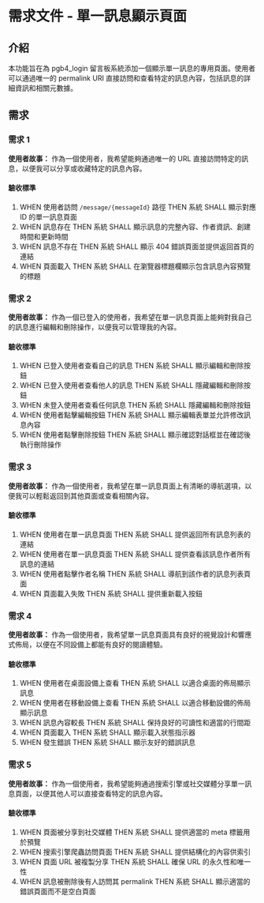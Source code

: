 # 需求文件 - 單一訊息顯示頁面

## 介紹

本功能旨在為 pgb4_login 留言板系統添加一個顯示單一訊息的專用頁面。使用者可以通過唯一的 permalink URI 直接訪問和查看特定的訊息內容，包括訊息的詳細資訊和相關元數據。

## 需求

### 需求 1

**使用者故事：** 作為一個使用者，我希望能夠通過唯一的 URL 直接訪問特定的訊息，以便我可以分享或收藏特定的訊息內容。

#### 驗收標準

1. WHEN 使用者訪問 `/message/{messageId}` 路徑 THEN 系統 SHALL 顯示對應 ID 的單一訊息頁面
2. WHEN 訊息存在 THEN 系統 SHALL 顯示訊息的完整內容、作者資訊、創建時間和更新時間
3. WHEN 訊息不存在 THEN 系統 SHALL 顯示 404 錯誤頁面並提供返回首頁的連結
4. WHEN 頁面載入 THEN 系統 SHALL 在瀏覽器標題欄顯示包含訊息內容預覽的標題

### 需求 2

**使用者故事：** 作為一個已登入的使用者，我希望在單一訊息頁面上能夠對我自己的訊息進行編輯和刪除操作，以便我可以管理我的內容。

#### 驗收標準

1. WHEN 已登入使用者查看自己的訊息 THEN 系統 SHALL 顯示編輯和刪除按鈕
2. WHEN 已登入使用者查看他人的訊息 THEN 系統 SHALL 隱藏編輯和刪除按鈕
3. WHEN 未登入使用者查看任何訊息 THEN 系統 SHALL 隱藏編輯和刪除按鈕
4. WHEN 使用者點擊編輯按鈕 THEN 系統 SHALL 顯示編輯表單並允許修改訊息內容
5. WHEN 使用者點擊刪除按鈕 THEN 系統 SHALL 顯示確認對話框並在確認後執行刪除操作

### 需求 3

**使用者故事：** 作為一個使用者，我希望在單一訊息頁面上有清晰的導航選項，以便我可以輕鬆返回到其他頁面或查看相關內容。

#### 驗收標準

1. WHEN 使用者在單一訊息頁面 THEN 系統 SHALL 提供返回所有訊息列表的連結
2. WHEN 使用者在單一訊息頁面 THEN 系統 SHALL 提供查看該訊息作者所有訊息的連結
3. WHEN 使用者點擊作者名稱 THEN 系統 SHALL 導航到該作者的訊息列表頁面
4. WHEN 頁面載入失敗 THEN 系統 SHALL 提供重新載入按鈕

### 需求 4

**使用者故事：** 作為一個使用者，我希望單一訊息頁面具有良好的視覺設計和響應式佈局，以便在不同設備上都能有良好的閱讀體驗。

#### 驗收標準

1. WHEN 使用者在桌面設備上查看 THEN 系統 SHALL 以適合桌面的佈局顯示訊息
2. WHEN 使用者在移動設備上查看 THEN 系統 SHALL 以適合移動設備的佈局顯示訊息
3. WHEN 訊息內容較長 THEN 系統 SHALL 保持良好的可讀性和適當的行間距
4. WHEN 頁面載入 THEN 系統 SHALL 顯示載入狀態指示器
5. WHEN 發生錯誤 THEN 系統 SHALL 顯示友好的錯誤訊息

### 需求 5

**使用者故事：** 作為一個使用者，我希望能夠通過搜索引擎或社交媒體分享單一訊息頁面，以便其他人可以直接查看特定的訊息內容。

#### 驗收標準

1. WHEN 頁面被分享到社交媒體 THEN 系統 SHALL 提供適當的 meta 標籤用於預覽
2. WHEN 搜索引擎爬蟲訪問頁面 THEN 系統 SHALL 提供結構化的內容供索引
3. WHEN 頁面 URL 被複製分享 THEN 系統 SHALL 確保 URL 的永久性和唯一性
4. WHEN 訊息被刪除後有人訪問其 permalink THEN 系統 SHALL 顯示適當的錯誤頁面而不是空白頁面